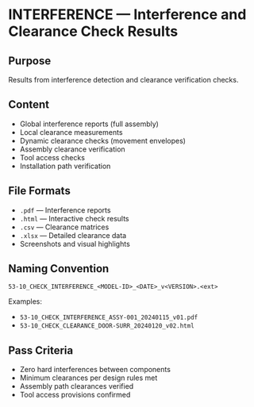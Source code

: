 # INTERFERENCE — Interference and Clearance Check Results

## Purpose

Results from interference detection and clearance verification checks.

## Content

- Global interference reports (full assembly)
- Local clearance measurements
- Dynamic clearance checks (movement envelopes)
- Assembly clearance verification
- Tool access checks
- Installation path verification

## File Formats

- `.pdf` — Interference reports
- `.html` — Interactive check results
- `.csv` — Clearance matrices
- `.xlsx` — Detailed clearance data
- Screenshots and visual highlights

## Naming Convention

```
53-10_CHECK_INTERFERENCE_<MODEL-ID>_<DATE>_v<VERSION>.<ext>
```

Examples:
- `53-10_CHECK_INTERFERENCE_ASSY-001_20240115_v01.pdf`
- `53-10_CHECK_CLEARANCE_DOOR-SURR_20240120_v02.html`

## Pass Criteria

- Zero hard interferences between components
- Minimum clearances per design rules met
- Assembly path clearances verified
- Tool access provisions confirmed
